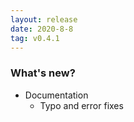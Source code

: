 ```yaml
---
layout: release
date: 2020-8-8
tag: v0.4.1
---
```


### What's new?

- Documentation
  - Typo and error fixes

